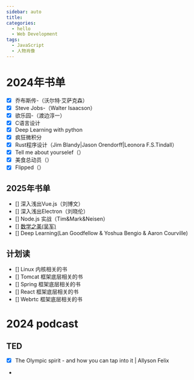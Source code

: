 ```yaml
---
sidebar: auto
title: 
categories:
  - hello
  - Web Development
tags:
  - JavaScript
  - 人物肖像
---
```

# 2024年书单
- [x] 乔布斯传-（沃尔特·艾萨克森）
- [x] Steve Jobs-（Walter Isaacson）
- [x] 欲乐园-（渡边淳一）
- [x] C语言设计
- [x] Deep Learning with python
- [x] 疯狂微积分
- [x] Rust程序设计（Jim Blandy|Jason Orendorff|Leonora F.S.Tindall）
- [x] Tell me about yourselef（）
- [x] 美食总动员（）
- [x] Flipped（）

## 2025年书单
- [] 深入浅出Vue.js（刘博文）
- [] 深入浅出Electron（刘晓伦）
- [] Node.js 实战（Tim&Mark&Neisen）
- [] [数学之美(吴军)](http://)
- [] Deep Learning(Lan Goodfellow & Yoshua Bengio & Aaron Courville)

## 计划读
- [] Linux 内核相关的书
- [] Tomcat 框架底层相关的书
- [] Spring 框架底层相关的书
- [] React 框架底层相关的书
- [] Webrtc 框架底层相关的书

# 2024 podcast

## TED
- [x] The Olympic spirit - and how you can tap into it | Allyson Felix
- 




 
